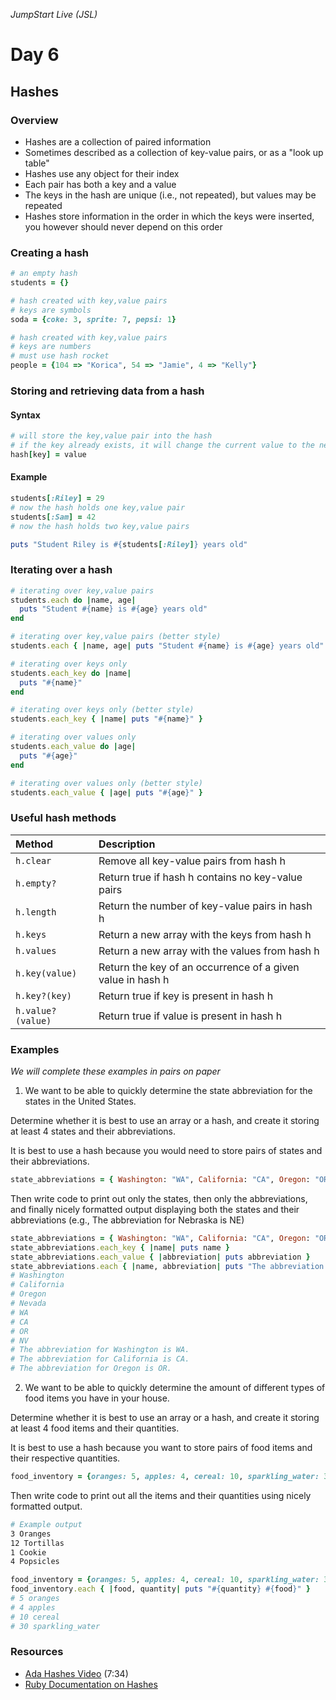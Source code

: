 _JumpStart Live (JSL)_

# Day 6

## Hashes

### Overview

* Hashes are a collection of paired information
* Sometimes described as a collection of key-value pairs, or as a "look up table"
* Hashes use any object for their index
* Each pair has both a key and a value
* The keys in the hash are unique (i.e., not repeated), but values may be repeated
* Hashes store information in the order in which the keys were inserted, you however should never depend on this order

### Creating a hash

```ruby
# an empty hash
students = {}

# hash created with key,value pairs
# keys are symbols
soda = {coke: 3, sprite: 7, pepsi: 1}

# hash created with key,value pairs
# keys are numbers
# must use hash rocket
people = {104 => "Korica", 54 => "Jamie", 4 => "Kelly"}
```

### Storing and retrieving data from a hash

#### Syntax

```ruby
# will store the key,value pair into the hash
# if the key already exists, it will change the current value to the new value
hash[key] = value
```

#### Example

```ruby
students[:Riley] = 29
# now the hash holds one key,value pair
students[:Sam] = 42
# now the hash holds two key,value pairs

puts "Student Riley is #{students[:Riley]} years old"
```

### Iterating over a hash

```ruby
# iterating over key,value pairs
students.each do |name, age|
  puts "Student #{name} is #{age} years old"
end

# iterating over key,value pairs (better style)
students.each { |name, age| puts "Student #{name} is #{age} years old" }

# iterating over keys only
students.each_key do |name|
  puts "#{name}"
end

# iterating over keys only (better style)
students.each_key { |name| puts "#{name}" }

# iterating over values only
students.each_value do |age|
  puts "#{age}"
end

# iterating over values only (better style)
students.each_value { |age| puts "#{age}" }
```

### Useful hash methods

| Method | Description |
| :--- | :--- |
| `h.clear` | Remove all key-value pairs from hash h |
| `h.empty?` | Return true if hash h contains no key-value pairs |
| `h.length` | Return the number of key-value pairs in hash h |
| `h.keys` | Return a new array with the keys from hash h |
| `h.values` | Return a new array with the values from hash h |
| `h.key(value)` | Return the key of an occurrence of a given value in hash h |
| `h.key?(key)` | Return true if key is present in hash h |
| `h.value?(value)` | Return true if value is present in hash h |

### Examples

_We will complete these examples in pairs on paper_

1. We want to be able to quickly determine the state abbreviation for the states in the United States. 

  Determine whether it is best to use an array or a hash, and create it storing at least 4 states and their abbreviations.
    
  It is best to use a hash because you would need to store pairs of states and their abbreviations.
  
  ```ruby
  state_abbreviations = { Washington: "WA", California: "CA", Oregon: "OR", Nevada: "NV" }
  ```
  
  Then write code to print out only the states, then only the abbreviations, and finally nicely formatted output displaying both the states and their abbreviations (e.g., The abbreviation for Nebraska is NE)
  
  ```ruby
  state_abbreviations = { Washington: "WA", California: "CA", Oregon: "OR", Nevada: "NV" }
  state_abbreviations.each_key { |name| puts name }
  state_abbreviations.each_value { |abbreviation| puts abbreviation }
  state_abbreviations.each { |name, abbreviation| puts "The abbreviation for #{name} is #{abbreviation}." }
  # Washington
  # California
  # Oregon
  # Nevada
  # WA
  # CA
  # OR
  # NV
  # The abbreviation for Washington is WA.
  # The abbreviation for California is CA.
  # The abbreviation for Oregon is OR.
  ```

2. We want to be able to quickly determine the amount of different types of food items you have in your house.

  Determine whether it is best to use an array or a hash, and create it storing at least 4 food items and their quantities.
  
  It is best to use a hash because you want to store pairs of food items and their respective quantities.
  
  ```ruby
  food_inventory = {oranges: 5, apples: 4, cereal: 10, sparkling_water: 30}
  ```
  
  Then write code to print out all the items and their quantities using nicely formatted output.

  ```bash
  # Example output
  3 Oranges
  12 Tortillas
  1 Cookie
  4 Popsicles
  ```
  
  ```ruby
  food_inventory = {oranges: 5, apples: 4, cereal: 10, sparkling_water: 30}
  food_inventory.each { |food, quantity| puts "#{quantity} #{food}" }
  # 5 oranges
  # 4 apples
  # 10 cereal
  # 30 sparkling_water
  ```

### Resources

* [Ada Hashes Video](https://adaacademy.hosted.panopto.com/Panopto/Pages/Viewer.aspx?id=6bcf8425-d83c-43b3-8cdc-8792acca77ef) (7:34)
* [Ruby Documentation on Hashes](http://ruby-doc.org/core-2.4.0/Hash.html)
